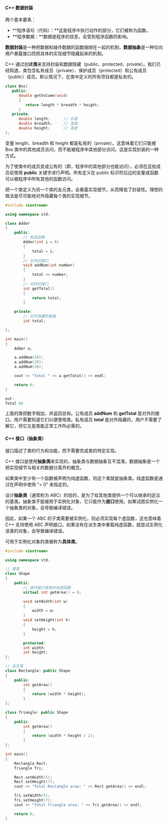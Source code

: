 #### C++ 数据封装

两个基本要素：

- **程序语句（代码）：**这是程序中执行动作的部分，它们被称为函数。
- **程序数据：**数据是程序的信息，会受到程序函数的影响。

**数据封装**是一种把数据和操作数据的函数捆绑在一起的机制，**数据抽象**是一种仅向用户暴露接口而把具体的实现细节隐藏起来的机制。

C++ 通过创建**类**来支持封装和数据隐藏（public、protected、private）。我们已经知道，类包含私有成员（private）、保护成员（protected）和公有成员（public）成员。默认情况下，在类中定义的所有项目都是私有的。

```c++
class Box{
   public:
      double getVolume(void)
      {
         return length * breadth * height;
      }
   private:
      double length;      // 长度
      double breadth;     // 宽度
      double height;      // 高度
};
```

变量 length、breadth 和 height 都是私有的（private）。这意味着它们只能被 Box 类中的其他成员访问，而不能被程序中其他部分访问。这是实现封装的一种方式。

为了使类中的成员变成公有的（即，程序中的其他部分也能访问），必须在这些成员前使用 **public** 关键字进行声明。所有定义在 public 标识符后边的变量或函数可以被程序中所有其他的函数访问。

把一个类定义为另一个类的友元类，会暴露实现细节，从而降低了封装性。理想的做法是尽可能地对外隐藏每个类的实现细节。

```c++
#include <iostream>

using namespace std;

class Adder
{
    public:
        // 构造函数
        Adder(int i = 0)
        {
            total = i;
        }
        // 对外的接口
        void addNum(int number)
        {
            total += number;
        }
        // 对外的接口
        int getTotal()
        {
            return total;
        }

    private:
        // 对外隐藏的数据
        int total;

};

int main()
{
    Adder a;

    a.addNum(10);
    a.addNum(20);
    a.addNum(30);

    cout << "Total " << a.getTotal() << endl;

    return 0;
}

out:
Total 60
```

上面的类把数字相加，并返回总和。公有成员 **addNum** 和 **getTotal** 是对外的接口，用户需要知道它们以便使用类。私有成员 **total** 是对外隐藏的，用户不需要了解它，但它又是类能正常工作所必需的。



#### C++ 接口（抽象类）

接口描述了类的行为和功能，而不需要完成类的特定实现。

C++ 接口是使用**抽象类**来实现的，抽象类与数据抽象互不混淆，数据抽象是一个把实现细节与相关的数据分离开的概念。

如果类中至少有一个函数被声明为纯虚函数，则这个类就是抽象类。纯虚函数是通过在声明中使用 "= 0" 来指定的。

设计**抽象类**（通常称为 ABC）的目的，是为了给其他类提供一个可以继承的适当的基类。抽象类不能被用于实例化对象，它只能作为**接口**使用。如果试图实例化一个抽象类的对象，会导致编译错误。

因此，如果一个 ABC 的子类需要被实例化，则必须实现每个虚函数，这也意味着 C++ 支持使用 ABC 声明接口。如果没有在派生类中重载纯虚函数，就尝试实例化该类的对象，会导致编译错误。

可用于实例化对象的类被称为**具体类**。

```c++
#include <iostream>

using namespace std;

// 基类
class Shape
{
    public:
        // 提供接口框架的纯虚函数
        virtual int getArea() = 0;

        void setWidth(int w)
        {
            width = w;
        }
        void setHeight(int h)
        {
            height = h;
        }

        protected:
        int width;
        int height;
};

// 派生类
class Rectangle: public Shape
{
    public:
        int getArea()
        {
            return (width * height);
        }
};

class Triangle: public Shape
{
    public:
        int getArea()
        {
            return (width * height / 2);
        }
};

int main()
{
    Rectangle Rect;
    Triangle Tri;

    Rect.setWidth(5);
    Rect.setHeight(7);
    cout << "Total Rectangle area: " << Rect.getArea() << endl;

    Tri.setWidth(5);
    Tri.setHeight(7);
    cout << "Total Triangle area: " << Tri.getArea() << endl;

    return 0;
}
```

